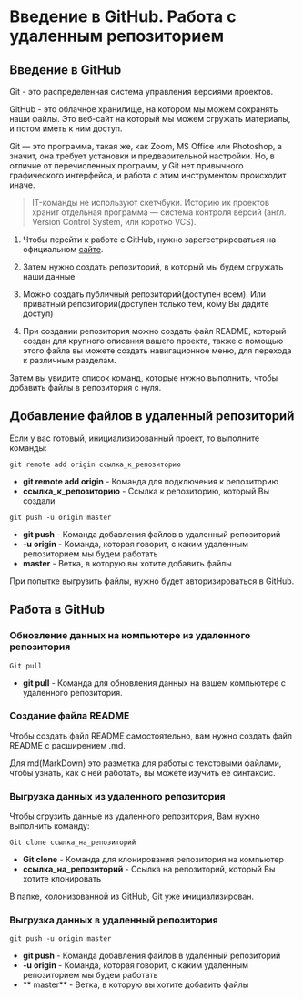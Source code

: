 # Введение в GitHub. Работа с удаленным репозиторием

## Введение в GitHub
Git - это распределенная система управления версиями проектов.

GitHub - это облачное хранилище, на котором мы можем сохранять наши файлы. Это веб-сайт на который мы можем сгружать материалы, и потом иметь к ним доступ.

Git — это программа, такая же, как Zoom, MS Office или Photoshop, а значит, она требует установки и предварительной настройки. Но, в отличие от перечисленных программ, у Git нет привычного графического интерфейса, и работа с этим инструментом происходит иначе.

> IT-команды не используют скетчбуки. Историю их проектов хранит отдельная программа — система контроля версий (англ. Version Control System, или коротко VCS).

1. Чтобы перейти к работе с GitHub, нужно зарегестрироваться на официальном [сайте](https://github.com).

2. Затем нужно создать репозиторий, в который мы будем сгружать наши данные

3. Можно создать публичный репозиторий(доступен всем). Или приватный репозиторий(доступен только тем, кому Вы дадите доступ)

4. При создании репозитория можно создать файл README, который создан для крупного описания вашего проекта, также с помощью этого файла вы можете создать навигационное меню, для перехода к различным разделам.

Затем вы увидите список команд, которые нужно выполнить, чтобы добавить файлы в репозитория с нуля.

## Добавление файлов в удаленный репозиторий
Если у вас готовый, инициализированный проект, то выполните команды:

```
git remote add origin ссылка_к_репозиторию
```

* **git remote add origin** - Команда для подключения к репозиторию 
* **ссылка_к_репозиторию** - Ссылка к репозиторию, который Вы создали

```
git push -u origin master
```

* **git push** - Команда добавления файлов в удаленный репозиторий
* **-u origin** - Команда, которая говорит, с каким удаленным репозиторием мы будем работать
* **master** - Ветка, в которую вы хотите добавить файлы

При попытке выгрузить файлы, нужно будет авторизироваться в GitHub.

## Работа в GitHub
### Обновление данных на компьютере из удаленного репозитория
```
Git pull
```
* **git pull** - Команда для обновления данных на вашем компьютере с удаленного репозитория.

### Создание файла README
Чтобы создать файл README самостоятельно, вам нужно создать файл README с расширением .md.

Для md(MarkDown) это разметка для работы с текстовыми файлами, чтобы узнать, как с ней работать, вы можете изучить ее синтаксис.

### Выгрузка данных из удаленного репозитория
Чтобы сгрузить данные из удаленного репозитория, Вам нужно выполнить команду:
```
Git clone ссылка_на_репозиторий
```

* **Git clone** - Команда для клонирования репозитория на компьютер
* **ссылка_на_репозиторий** - Ссылка на репозиторий, который Вы хотите клонировать

В папке, колонизованной из GitHub, Git уже инициализирован.

### Выгрузка данных в удаленный репозитория
```
git push -u origin master
```

* **git push** - Команда добавления файлов в удаленный репозиторий
* **-u origin** - Команда, которая говорит, с каким удаленным репозиторием мы будем работать
* ** master** - Ветка, в которую вы хотите добавить файлы

